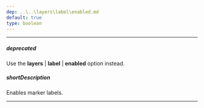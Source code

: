 ```yaml
---
dep: ..\..\layers\label\enabled.md
default: true
type: boolean
---
```

---
##### deprecated
Use the **layers** | **label** | **enabled** option instead.

##### shortDescription
Enables marker labels.

---
